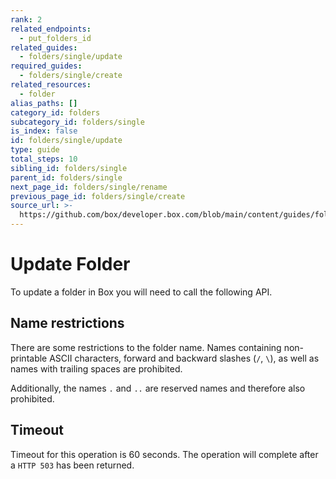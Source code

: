 ```yaml
---
rank: 2
related_endpoints:
  - put_folders_id
related_guides:
  - folders/single/update
required_guides:
  - folders/single/create
related_resources:
  - folder
alias_paths: []
category_id: folders
subcategory_id: folders/single
is_index: false
id: folders/single/update
type: guide
total_steps: 10
sibling_id: folders/single
parent_id: folders/single
next_page_id: folders/single/rename
previous_page_id: folders/single/create
source_url: >-
  https://github.com/box/developer.box.com/blob/main/content/guides/folders/single/update.md
---
```

# Update Folder

To update a folder in Box you will need to call the following API.

<Samples id='put_folders_id' >

</Samples>

## Name restrictions

There are some restrictions to the folder name. Names containing non-printable
ASCII characters, forward and backward slashes (`/`, `\`), as well as names
with trailing spaces are prohibited.

Additionally, the names `.` and `..` are reserved names and therefore
also prohibited.

## Timeout

Timeout for this operation is 60 seconds. The operation will complete
after a `HTTP 503` has been returned.